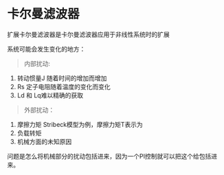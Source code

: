 # 卡尔曼滤波器
扩展卡尔曼滤波器是卡尔曼滤波器应用于非线性系统时的扩展

系统可能会发生变化的地方：
>内部扰动:
1. 转动惯量J 随着时间的增加而增加
2. Rs 定子电阻随着温度的变化而变化
3. Ld 和 Lq难以精确的获取
>外部扰动：
1. 摩擦力矩
Stribeck模型为例，摩擦力矩T表示为  
2.  负载转矩
3.  机械方面的未知原因

问题是怎么将机械部分的扰动包括进来，因为一个PI控制就可以把这个给包括进来。


